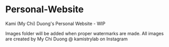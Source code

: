 # Personal-Website
Kami (My Chi) Duong's Personal Website - WIP

Images folder will be added when proper watermarks are made.
All images are created by My Chi Duong @ kamistrylab on Instagram


